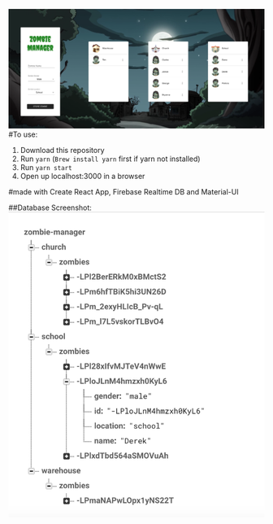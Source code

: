 ![Dashboard Image](./public/assets/dashboard.png)
#To use:

1. Download this repository
2. Run `yarn` (`Brew install yarn` first if yarn not installed)
3. Run `yarn start`
4. Open up localhost:3000 in a browser

#made with Create React App, Firebase Realtime DB and Material-UI

##Database Screenshot:  
![Database Image](./public/assets/databaseScreenshot.png)
